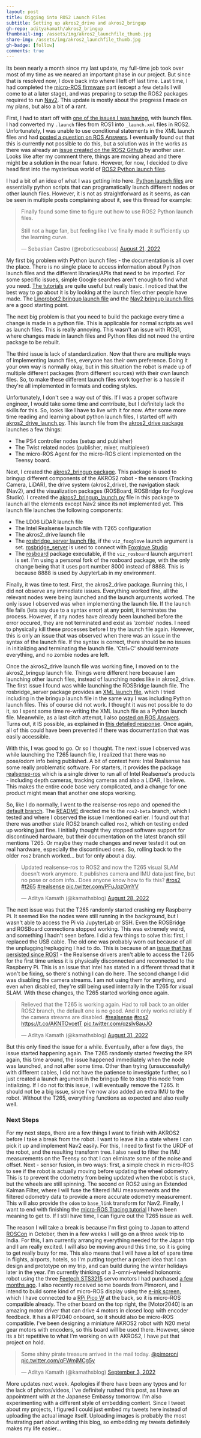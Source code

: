 ```yaml
---
layout: post
title: Digging into ROS2 Launch Files
subtitle: Setting up akros2_drive and akros2_bringup
gh-repo: adityakamath/akros2_bringup
thumbnail-img: /assets/img/akros2_launchfile_thumb.jpg
share-img: /assets/img/akros2_launchfile_thumb.jpg
gh-badge: [follow]
comments: true
---
```


Its been nearly a month since my last update, my full-time job took over most of my time as we neared an important phase in our project. But since that is resolved now, I dove back into where I left off last time. Last time, I had completed the [micro-ROS firmware](m/adityakamath/akros2_firmware) part (except a few details I will come to at a later stage), and was preparing to setup the ROS2 packages required to run [Nav2](https://navigation.ros.org/). This update is mostly about the progress I made on my plans, but also a bit of a rant.

First, I had to start off with [one of the issues I was having](https://adityakamath.github.io/2022-08-05-akros2-firmware-part-3/), with launch files. I had converted my ```.launch``` files from ROS1 into ```_launch.xml``` files in ROS2. Unfortunately, I was unable to use conditional statements in the XML launch files and had [posted a question on ROS Answers](https://answers.ros.org/question/405039/if-condition-in-ros2-launch-xml/). I eventually found out that this is currently not possible to do this, but a solution was in the works as there was already an [issue created on the ROS2 Github](https://github.com/ros2/launch_ros/issues/323) by another user. Looks like after my comment there, things are moving ahead and there might be a solution in the near future. However, for now, I decided to dive head first into the mysterious world of [ROS2 Python launch files](https://docs.ros.org/en/galactic/Tutorials/Intermediate/Launch/Creating-Launch-Files.html).

I had a bit of an idea of what I was getting into here. [Python launch files](https://docs.ros.org/en/galactic/How-To-Guides/Launch-file-different-formats.html#launch-file-examples) are essentially python scripts that can programatically launch different nodes or other launch files. However, it is not as straightforward as it seems, as can be seen in multiple posts complaining about it, see this thread for example:

<blockquote class="twitter-tweet"><p lang="en" dir="ltr">Finally found some time to figure out how to use ROS2 Python launch files.<br><br>Still not a huge fan, but feeling like I&#39;ve finally made it sufficiently up the learning curve.</p>&mdash; Sebastian Castro (@roboticseabass) <a href="https://twitter.com/roboticseabass/status/1561399593023090688?ref_src=twsrc%5Etfw">August 21, 2022</a></blockquote> <script async src="https://platform.twitter.com/widgets.js" charset="utf-8"></script>

My first big problem with Python launch files - the documentation is all over the place. There is no single place to access information about Python launch files and the different libraries/APIs that need to be imported. For some specific issues, simple Google searches aren't enough to find what you need. [The tutorials](https://docs.ros.org/en/galactic/Tutorials/Intermediate/Launch/Launch-Main.html) are quite useful but really basic. I noticed that the best way to go about it is by looking at the launch files other people have made. The [Linorobot2 bringup launch file](https://github.com/linorobot/linorobot2/blob/galactic/linorobot2_bringup/launch/bringup.launch.py) and the [Nav2 bringup launch files](https://github.com/ros-planning/navigation2/tree/main/nav2_bringup/launch) are a good starting point.

The next big problem is that you need to build the package every time a change is made in a python file. This is applicable for normal scripts as well as launch files. This is really annoying. This wasn't an issue with ROS1, where changes made in launch files and Python files did not need the entire package to be rebuilt.

The third issue is lack of standardization. Now that there are multiple ways of implementing launch files, everyone has their own preference. Doing it your own way is normally okay, but in this situation the robot is made up of multiple different packages (from different sources) with their own launch files. So, to make these different launch files work together is a hassle if they're all implemented in formats and coding styles.

Unfortunately, I don't see a way out of this. If I was a proper software engineer, I would take some time and contribute, but I definitely lack the skills for this. So, looks like I have to live with it for now. After some more time reading and learning about python launch files, I started off with [akros2_drive_launch.py](https://github.com/adityakamath/akros2_drive/blob/galactic/launch/akros2_drive_launch.py). This launch file from the [akros2_drive package](https://github.com/adityakamath/akros2_drive) launches a few things:

* The PS4 controller nodes (setup and publisher)
* The Twist related nodes (publisher, mixer, multiplexer)
* The micro-ROS Agent for the micro-ROS client implemented on the Teensy board.

Next, I created the [akros2_bringup package](https://github.com/adityakamath/akros2_bringup). This package is used to bringup different components of the AKROS2 robot - the sensors (Tracking Camera, LiDAR), the drive system (akros2_drive), the navigation stack (Nav2), and the visualization packages (ROSBoard, ROSBridge for Foxglove Studio). I created the [akros2_bringup_launch.py](https://github.com/adityakamath/akros2_bringup/blob/galactic/launch/akros2_bringup_launch.py) file in this package to launch all the elements except Nav2 since its not implemented yet. This launch file launches the following components:

* The LD06 LiDAR launch file
* The Intel Realsense launch file with T265 configuration
* The akros2_drive launch file
* The [rosbridge_server launch file](https://github.com/RobotWebTools/rosbridge_suite/blob/ros2/rosbridge_server/launch/rosbridge_websocket_launch.xml), if the ```viz_foxglove``` launch argument is set. [rosbridge_server](https://github.com/RobotWebTools/rosbridge_suite/tree/ros2/rosbridge_server) is used to connect with [Foxglove Studio](https://foxglove.dev/docs/studio/connection/rosbridge)
* The [rosboard](https://github.com/dheera/rosboard) package executable, if the ```viz_rosboard``` launch argument is set. I'm using a personal fork of the rosboard package, with the only change being that it uses port number 8000 instead of 8888. This is because 8888 is used by JupyterLab in my environment.

Finally, it was time to test. First, the akros2_drive package. Running this, I did not observe any immediate issues. Everything worked fine, all the relevant nodes were being launched and the launch arguments worked. The only issue I observed was when implementing the launch file. If the launch file fails (lets say due to a syntax error) at any point, it terminates the process. However, if any nodes have already been launched before the error occured, they are not terminated and exist as 'zombie' nodes. I need to physically kill these processes before I try the launch file again. However, this is only an issue that was observed when there was an issue in the syntax of the launch file. If the syntax is correct, there should be no issues in initializing and terminating the launch file. 'Ctrl+C' should terminate everything, and no zombie nodes are left.

Once the akros2_drive launch file was working fine, I moved on to the akros2_bringup launch file. Things were different here because I am launching other launch files, instead of launching nodes like in akros2_drive. The first issue I found was while launching the ROSBridge launch file. The rosbridge_server package provides an [XML launch file](https://github.com/RobotWebTools/rosbridge_suite/blob/ros2/rosbridge_server/launch/rosbridge_websocket_launch.xml), which I tried including in the bringup launch file in the same way I was including Python launch files. This of course did not work. I thought it was not possible to do it, so I spent some time re-writing the XML launch file as a Python launch file. Meanwhile, as a last ditch attempt, I also [posted on ROS Answers](https://answers.ros.org/question/405921/ros2-including-xml-launch-files-in-a-python-launch-file/). Turns out, it IS possible, as explained in [this detailed response](https://answers.ros.org/question/405921/ros2-including-xml-launch-files-in-a-python-launch-file/?answer=405929#post-id-405929). Once again, all of this could have been prevented if there was documentation that was easily accessible.

With this, I was good to go. Or so I thought. The next issue I observed was while launching the T265 launch file, I realized that there was no pose/odom info being published. A bit of context here: Intel Realsense has some really problematic software. For starters, it provides the package [realsense-ros](https://github.com/IntelRealSense/realsense-ros) which is a single driver to run all of Intel Realsense's products - including depth cameras, tracking cameras and also a LiDAR, I believe. This makes the entire code base very complicated, and a change for one product might mean that another one stops working.

So, like I do normally, I went to the realsense-ros repo and opened the [default branch](https://github.com/IntelRealSense/realsense-ros). The [README](https://github.com/IntelRealSense/realsense-ros/blob/development/README.md) directed me to the ```ros2-beta``` branch, which I tested and where I observed the issue I mentioned earlier. I found out that there was another stale ROS2 branch called ```ros2```, which on testing ended up working just fine. I initially thought they stopped software support for discontinued hardware, but their documentation on the latest branch still mentions T265. Or maybe they made changes and never tested it out on real hardware, especially the discontinued ones. So, rolling back to the older ```ros2``` branch worked... but for only about a day.

<blockquote class="twitter-tweet"><p lang="en" dir="ltr">Updated realsense-ros to ROS2 and now the T265 visual SLAM doesn&#39;t work anymore. It publishes camera and IMU data just fine, but no pose or odom info.. Does anyone know how to fix this? <a href="https://twitter.com/hashtag/ros2?src=hash&amp;ref_src=twsrc%5Etfw">#ros2</a> <a href="https://twitter.com/hashtag/t265?src=hash&amp;ref_src=twsrc%5Etfw">#t265</a> <a href="https://twitter.com/hashtag/realsense?src=hash&amp;ref_src=twsrc%5Etfw">#realsense</a> <a href="https://t.co/PFuJpzOmYV">pic.twitter.com/PFuJpzOmYV</a></p>&mdash; Aditya Kamath (@kamathsblog) <a href="https://twitter.com/kamathsblog/status/1563914487475888130?ref_src=twsrc%5Etfw">August 28, 2022</a></blockquote> <script async src="https://platform.twitter.com/widgets.js" charset="utf-8"></script>

The next issue was that the T265 randomly started crashing my Raspberry Pi. It seemed like the nodes were still running in the background, but I wasn't able to access the Pi via JupyterLab or SSH. Even the ROSBridge and ROSBoard connections stopped working. This was extremely weird, and something I hadn't seen before. I did a few things to solve this: first, I replaced the USB cable. The old one was probably worn out because of all the unplugging/replugging I had to do. This is because of an [issue that has persisted since ROS1](https://github.com/IntelRealSense/realsense-ros/issues/2360) - the Realsense drivers aren't able to access the T265 for the first time unless it is physically disconnected and reconnected to the Raspberry Pi. This is an issue that Intel has stated in a different thread that it won't be fixing, so there's nothing I can do here. The second change I did was disabling the camera streams. I am not using them for anything, and even when disabled, they're still being used internally in the T265 for visual SLAM. With these changes, the T265 started working once again.

<blockquote class="twitter-tweet"><p lang="en" dir="ltr">Relieved that the T265 is working again. Had to roll back to an older ROS2 branch, the default one is no good. And it only works reliably if the camera streams are disabled. <a href="https://twitter.com/hashtag/realsense?src=hash&amp;ref_src=twsrc%5Etfw">#realsense</a> <a href="https://twitter.com/hashtag/ros2?src=hash&amp;ref_src=twsrc%5Etfw">#ros2</a> <a href="https://t.co/AKNTOvcetT">https://t.co/AKNTOvcetT</a> <a href="https://t.co/qzsIv8auJO">pic.twitter.com/qzsIv8auJO</a></p>&mdash; Aditya Kamath (@kamathsblog) <a href="https://twitter.com/kamathsblog/status/1565051569699176451?ref_src=twsrc%5Etfw">August 31, 2022</a></blockquote> <script async src="https://platform.twitter.com/widgets.js" charset="utf-8"></script>

But this only fixed the issue for a while. Eventually, after a few days, the issue started happening again. The T265 randomly started freezing the RPi again, this time around, the issue happened immediately when the node was launched, and not after some time. Other than trying (unsuccessfully) with different cables, I did not have the patience to investigate further, so I just created a launch argument in the bringup file to stop this node from intializing. If I do not fix this issue, I will eventually remove the T265. It should not be a big issue, since I've now also added an extra IMU to the robot. Without the T265, everything functions as expected and also really well.

### Next Steps

For my next steps, there are a few things I want to finish with AKROS2 before I take a break from the robot. I want to leave it in a state where I can pick it up and implement Nav2 easily. For this, I need to first fix the URDF of the robot, and the resulting transform tree. I also need to filter the IMU measurements on the Teensy so that I can eliminate some of the noise and offset. Next - sensor fusion, in two ways: first, a simple check in micro-ROS to see if the robot is actually moving before updating the wheel odometry. This is to prevent the odometry from being updated when the robot is stuck, but the wheels are still spinning. The second on ROS2 using an Extended Kalman Filter, where I will fuse the filtered IMU measurements and the filtered odometry data to provide a more accurate odometry measurement. This will also provide the ```odom``` to ```base_link``` transform for Nav2. Finally, I want to end with finishing the [micro-ROS Tracing tutorial](https://micro.ros.org/docs/tutorials/advanced/tracing/) I have been meaning to get to. If I still have time, I can figure out the T265 issue as well.

The reason I will take a break is because I'm first going to Japan to attend [ROSCon](https://roscon.ros.org/2022/) in October, then in a few weeks I will go on a three week trip to India. For this, I am currently arranging everything needed for the Japan trip and I am really excited. I will also be moving around this time, so it is going to get really busy for me. This also means that I will have a lot of spare time in flights, airports, hotels, so I'm putting together a project idea that I can design and prototype on my trip, and can build during the winter holidays later in the year. I'm currently thinking of a 3-omni-wheeled holonomic robot using the three [Feetech STS3215](https://www.feetechrc.com/en/2020-05-13_56655.html) servo motors I had purchased [a few months ago](https://adityakamath.github.io/2022-05-08-akros-final-update/). I also recently received some boards from Pimoroni, and I intend to build some kind of micro-ROS display using the [e-ink screen](https://shop.pimoroni.com/products/pico-inky-pack?variant=40044626051155), which I have connected to a [RPi Pico W](https://www.raspberrypi.com/documentation/microcontrollers/raspberry-pi-pico.html) at the back, so it is micro-ROS compatible already. The other board on the top right, the [Motor2040] is an amazing motor driver that can drive 4 motors in closed loop with encoder feedback. It has a RP2040 onboard, so it should also be micro-ROS compatible. I've been designing a miniature AKROS2 robot with N20 metal gear motors with encoders, so this board will be used there. However, since its a bit repetitive to what I'm working on with AKROS2, I have put that project on hold.

<blockquote class="twitter-tweet"><p lang="en" dir="ltr">Some shiny pirate treasure arrived in the mail today. <a href="https://twitter.com/pimoroni?ref_src=twsrc%5Etfw">@pimoroni</a> <a href="https://t.co/qFWmjMCg5y">pic.twitter.com/qFWmjMCg5y</a></p>&mdash; Aditya Kamath (@kamathsblog) <a href="https://twitter.com/kamathsblog/status/1566061238874001408?ref_src=twsrc%5Etfw">September 3, 2022</a></blockquote> <script async src="https://platform.twitter.com/widgets.js" charset="utf-8"></script>

More updates next week. Apologies if there have been any typos and for the lack of photos/videos, I've definitely rushed this post, as I have an appointment with at the Japanese Embassy tomorrow. I'm also experimenting with a different style of embedding content. Since I tweet about my projects, I figured I could just embed my tweets here instead of uploading the actual image itself. Uploading images is probably the most frustrating part about writing this blog, so embedding my tweets definitely makes my life easier...